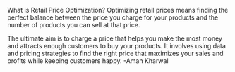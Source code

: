 What is Retail Price Optimization?
Optimizing retail prices means finding the perfect balance between the price you charge for your products and the number of products you can sell at that price.

The ultimate aim is to charge a price that helps you make the most money and attracts enough customers to buy your products. It involves using data and pricing strategies to find the right price that maximizes your sales and profits while keeping customers happy.
-Aman Kharwal
